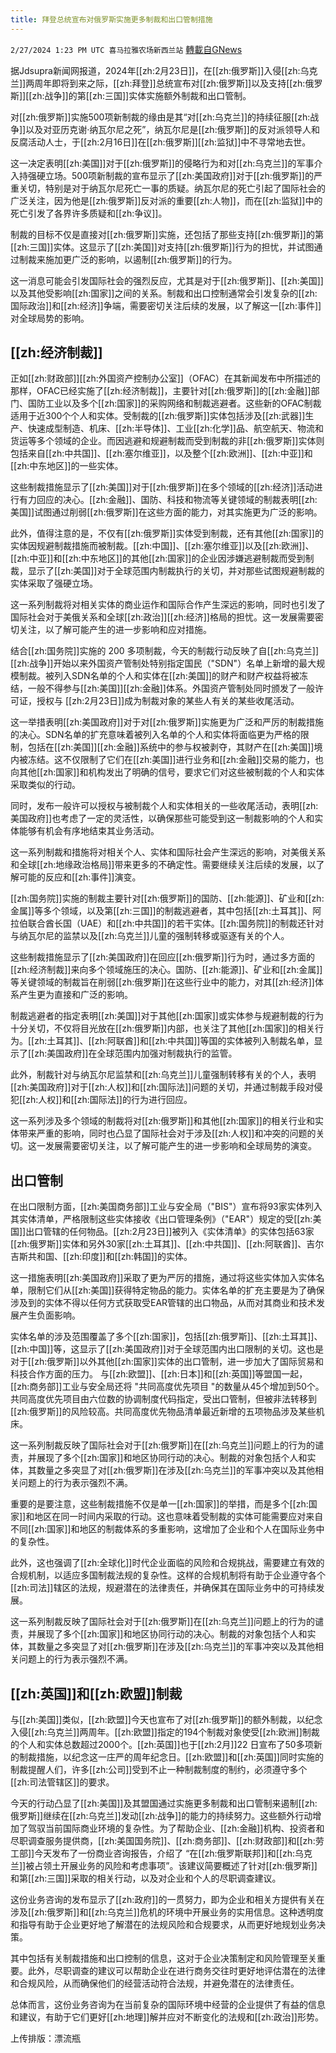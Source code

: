 ```yaml
---
title: 拜登总统宣布对俄罗斯实施更多制裁和出口管制措施
---
```

`2/27/2024 1:23 PM UTC 喜马拉雅农场新西兰站` [轉載自GNews](https://gnews.org/articles/2345631)

据Jdsupra新闻网报道，2024年[[zh:2月23日]]，在[[zh:俄罗斯]]入侵[[zh:乌克兰]]两周年即将到来之际，[[zh:拜登]]总统宣布对[[zh:俄罗斯]]以及支持[[zh:俄罗斯]][[zh:战争]]的第[[zh:三国]]实体实施额外制裁和出口管制。

对[[zh:俄罗斯]]实施500项新制裁的缘由是其“对[[zh:乌克兰]]的持续征服[[zh:战争]]以及对亚历克谢·纳瓦尔尼之死”，纳瓦尔尼是[[zh:俄罗斯]]的反对派领导人和反腐活动人士，于[[zh:2月16日]]在[[zh:俄罗斯]][[zh:监狱]]中不寻常地去世。

这一决定表明[[zh:美国]]对于[[zh:俄罗斯]]的侵略行为和对[[zh:乌克兰]]的军事介入持强硬立场。500项新制裁的宣布显示了[[zh:美国政府]]对于[[zh:俄罗斯]]的严重关切，特别是对于纳瓦尔尼死亡一事的质疑。纳瓦尔尼的死亡引起了国际社会的广泛关注，因为他是[[zh:俄罗斯]]反对派的重要[[zh:人物]]，而在[[zh:监狱]]中的死亡引发了各界许多质疑和[[zh:争议]]。

制裁的目标不仅是直接对[[zh:俄罗斯]]实施，还包括了那些支持[[zh:俄罗斯]]的第[[zh:三国]]实体。这显示了[[zh:美国]]对支持[[zh:俄罗斯]]行为的担忧，并试图通过制裁来施加更广泛的影响，以遏制[[zh:俄罗斯]]的行为。

这一消息可能会引发国际社会的强烈反应，尤其是对于[[zh:俄罗斯]]、[[zh:美国]]以及其他受影响[[zh:国家]]之间的关系。制裁和出口控制通常会引发复杂的[[zh:国际政治]]和[[zh:经济]]争端，需要密切关注后续的发展，以了解这一[[zh:事件]]对全球局势的影响。

## [[zh:经济制裁]]

正如[[zh:财政部]][[zh:外国资产控制办公室]]（OFAC）在其新闻发布中所描述的那样，OFAC已经实施了[[zh:经济制裁]]，主要针对[[zh:俄罗斯]]的[[zh:金融]]部门、国防工业以及多个[[zh:国家]]的采购网络和制裁逃避者。这些新的OFAC制裁适用于近300个个人和实体。受制裁的[[zh:俄罗斯]]实体包括涉及[[zh:武器]]生产、快速成型制造、机床、[[zh:半导体]]、工业[[zh:化学]]品、航空航天、物流和货运等多个领域的企业。而因逃避和规避制裁而受到制裁的非[[zh:俄罗斯]]实体则包括来自[[zh:中共国]]、[[zh:塞尔维亚]]，以及整个[[zh:欧洲]]、[[zh:中亚]]和[[zh:中东地区]]的一些实体。

这些制裁措施显示了[[zh:美国]]对于[[zh:俄罗斯]]在多个领域的[[zh:经济]]活动进行有力回应的决心。[[zh:金融]]、国防、科技和物流等关键领域的制裁表明[[zh:美国]]试图通过削弱[[zh:俄罗斯]]在这些方面的能力，对其实施更为广泛的影响。

此外，值得注意的是，不仅有[[zh:俄罗斯]]实体受到制裁，还有其他[[zh:国家]]的实体因规避制裁措施而被制裁。[[zh:中国]]、[[zh:塞尔维亚]]以及[[zh:欧洲]]、[[zh:中亚]]和[[zh:中东地区]]的其他[[zh:国家]]的企业因涉嫌逃避制裁而受到制裁，显示了[[zh:美国]]对于全球范围内制裁执行的关切，并对那些试图规避制裁的实体采取了强硬立场。

这一系列制裁将对相关实体的商业运作和国际合作产生深远的影响，同时也引发了国际社会对于美俄关系和全球[[zh:政治]][[zh:经济]]格局的担忧。这一发展需要密切关注，以了解可能产生的进一步影响和应对措施。

结合[[zh:国务院]]实施的 200 多项制裁，今天的制裁行动反映了自[[zh:乌克兰]][[zh:战争]]开始以来外国资产管制处特别指定国民（"SDN"）名单上新增的最大规模制裁。被列入SDN名单的个人和实体在[[zh:美国]]的财产和财产权益将被冻结，一般不得参与[[zh:美国]][[zh:金融]]体系。外国资产管制处同时颁发了一般许可证，授权与 [[zh:2月23日]]成为制裁对象的某些人有关的某些收尾活动。

这一举措表明[[zh:美国政府]]对于对[[zh:俄罗斯]]实施更为广泛和严厉的制裁措施的决心。SDN名单的扩充意味着被列入名单的个人和实体将面临更为严格的限制，包括在[[zh:美国]][[zh:金融]]系统中的参与权被剥夺，其财产在[[zh:美国]]境内被冻结。这不仅限制了它们在[[zh:美国]]进行业务和[[zh:金融]]交易的能力，也向其他[[zh:国家]]和机构发出了明确的信号，要求它们对这些被制裁的个人和实体采取类似的行动。

同时，发布一般许可以授权与被制裁个人和实体相关的一些收尾活动，表明[[zh:美国政府]]也考虑了一定的灵活性，以确保那些可能受到这一制裁影响的个人和实体能够有机会有序地结束其业务活动。

这一系列制裁和措施将对相关个人、实体和国际社会产生深远的影响，对美俄关系和全球[[zh:地缘政治格局]]带来更多的不确定性。需要继续关注后续的发展，以了解可能的反应和[[zh:事件]]演变。

[[zh:国务院]]实施的制裁主要针对[[zh:俄罗斯]]的国防、[[zh:能源]]、矿业和[[zh:金属]]等多个领域，以及第[[zh:三国]]的制裁逃避者，其中包括[[zh:土耳其]]、阿拉伯联合酋长国（UAE）和[[zh:中共国]]的若干实体。[[zh:国务院]]的制裁还针对与纳瓦尔尼的监禁以及[[zh:乌克兰]]儿童的强制转移或驱逐有关的个人。

这些制裁措施显示了[[zh:美国政府]]在回应[[zh:俄罗斯]]行为时，通过多方面的[[zh:经济制裁]]来向多个领域施压的决心。国防、[[zh:能源]]、矿业和[[zh:金属]]等关键领域的制裁旨在削弱[[zh:俄罗斯]]在这些行业中的能力，对其[[zh:经济]]体系产生更为直接和广泛的影响。

制裁逃避者的指定表明[[zh:美国]]对于其他[[zh:国家]]或实体参与规避制裁的行为十分关切，不仅将目光放在[[zh:俄罗斯]]内部，也关注了其他[[zh:国家]]的相关行为。[[zh:土耳其]]、[[zh:阿联酋]]和[[zh:中共国]]等国的实体被列入制裁名单，显示了[[zh:美国政府]]在全球范围内加强对制裁执行的监管。

此外，制裁针对与纳瓦尔尼监禁和[[zh:乌克兰]]儿童强制转移有关的个人，表明[[zh:美国政府]]对于[[zh:人权]]和[[zh:国际法]]问题的关切，并通过制裁手段对侵犯[[zh:人权]]和[[zh:国际法]]的行为进行回应。

这一系列涉及多个领域的制裁将对[[zh:俄罗斯]]和其他[[zh:国家]]的相关行业和实体带来严重的影响，同时也凸显了国际社会对于涉及[[zh:人权]]和冲突的问题的关切。这一发展需要密切关注，以了解可能产生的进一步影响和全球局势的演变。

## 出口管制

在出口限制方面，[[zh:美国商务部]]工业与安全局（"BIS"）宣布将93家实体列入其实体清单，严格限制这些实体接收《出口管理条例》（"EAR"）规定的受[[zh:美国]]出口管辖的任何物品。[[zh:2月23日]]被列入《实体清单》的实体包括63家[[zh:俄罗斯]]实体和另外30家[[zh:土耳其]]、[[zh:中共国]]、[[zh:阿联酋]]、吉尔吉斯共和国、[[zh:印度]]和[[zh:韩国]]的实体。

这一措施表明[[zh:美国政府]]采取了更为严厉的措施，通过将这些实体加入实体名单，限制它们从[[zh:美国]]获得特定物品的能力。实体名单的扩充主要是为了确保涉及到的实体不得以任何方式获取受EAR管辖的出口物品，从而对其商业和技术发展产生负面影响。

实体名单的涉及范围覆盖了多个[[zh:国家]]，包括[[zh:俄罗斯]]、[[zh:土耳其]]、[[zh:中国]]等，这显示了[[zh:美国政府]]对于全球范围内出口限制的关切。这也是对于[[zh:俄罗斯]]以外其他[[zh:国家]]实体的出口管制，进一步加大了国际贸易和科技合作方面的压力。
与[[zh:欧盟]]、[[zh:日本]]和[[zh:英国]]等盟国一起，[[zh:商务部]]工业与安全局还将 "共同高度优先项目 "的数量从45个增加到50个。共同高度优先项目由六位数的协调制度代码指定，受出口管制，但被非法转移到[[zh:俄罗斯]]的风险较高。共同高度优先物品清单最近新增的五项物品涉及某些机床。

这一系列制裁反映了国际社会对于[[zh:俄罗斯]]在[[zh:乌克兰]]问题上的行为的谴责，并展现了多个[[zh:国家]]和地区协同行动的决心。制裁的对象包括个人和实体，其数量之多突显了对[[zh:俄罗斯]]在涉及[[zh:乌克兰]]的军事冲突以及其他相关问题上的行为表示强烈不满。

重要的是要注意，这些制裁措施不仅是单一[[zh:国家]]的举措，而是多个[[zh:国家]]和地区在同一时间内采取的行动。这也意味着受制裁的实体可能需要应对来自不同[[zh:国家]]和地区的制裁体系的多重影响，这增加了企业和个人在国际业务中的复杂性。

此外，这也强调了[[zh:全球化]]时代企业面临的风险和合规挑战，需要建立有效的合规机制，以适应多国制裁法规的复杂性。这样的合规机制将有助于企业遵守各个[[zh:司法]]辖区的法规，规避潜在的法律责任，并确保其在国际业务中的可持续发展。

这一系列制裁反映了国际社会对于[[zh:俄罗斯]]在[[zh:乌克兰]]问题上的行为的谴责，并展现了多个[[zh:国家]]和地区协同行动的决心。制裁的对象包括个人和实体，其数量之多突显了对[[zh:俄罗斯]]在涉及[[zh:乌克兰]]的军事冲突以及其他相关问题上的行为表示强烈不满。

## [[zh:英国]]和[[zh:欧盟]]制裁

与[[zh:美国]]类似，[[zh:欧盟]]今天也宣布了对[[zh:俄罗斯]]的额外制裁，以纪念入侵[[zh:乌克兰]]两周年。[[zh:欧盟]]指定的194个制裁对象使受[[zh:欧洲]]制裁的个人和实体总数超过2000个。[[zh:英国]]也于[[zh:2月]]22 日宣布了50多项新的制裁措施，以纪念这一庄严的周年纪念日。[[zh:欧盟]]和[[zh:英国]]同时实施的制裁提醒人们，许多[[zh:公司]]受到不止一种制裁制度的制约，必须遵守多个[[zh:司法管辖区]]的要求。

今天的行动凸显了[[zh:美国]]及其盟国通过实施更多制裁和出口管制来遏制[[zh:俄罗斯]]继续在[[zh:乌克兰]]发动[[zh:战争]]的能力的持续努力。这些额外行动增加了驾驭当前国际商业环境的复杂性。为了帮助企业、[[zh:金融]]机构、投资者和尽职调查服务提供商，[[zh:美国国务院]]、[[zh:商务部]]、[[zh:财政部]]和[[zh:劳工部]]今天发布了一份商业咨询报告，介绍了 “在[[zh:俄罗斯联邦]]和[[zh:乌克兰]]被占领土开展业务的风险和考虑事项”。该建议简要概述了针对[[zh:俄罗斯]]和第[[zh:三国]]采取的相关行动，以及对企业和个人的尽职调查建议。

这份业务咨询的发布显示了[[zh:政府]]的一贯努力，即为企业和相关方提供有关在涉及[[zh:俄罗斯]]和[[zh:乌克兰]]危机的环境中开展业务的实用信息。这种透明度和指导有助于企业更好地了解潜在的法规风险和合规要求，从而更好地规划业务决策。

其中包括有关制裁措施和出口控制的信息，这对于企业决策制定和风险管理至关重要。此外，尽职调查的建议可以帮助企业在进行商务交往时更好地评估潜在的法律和合规风险，从而确保他们的经营活动符合法规，并避免潜在的法律责任。

总体而言，这份业务咨询为在当前复杂的国际环境中经营的企业提供了有益的信息和建议，有助于它们更好[[zh:地理]]解并应对不断变化的法规和[[zh:政治]]形势。

上传排版：漂流瓶
